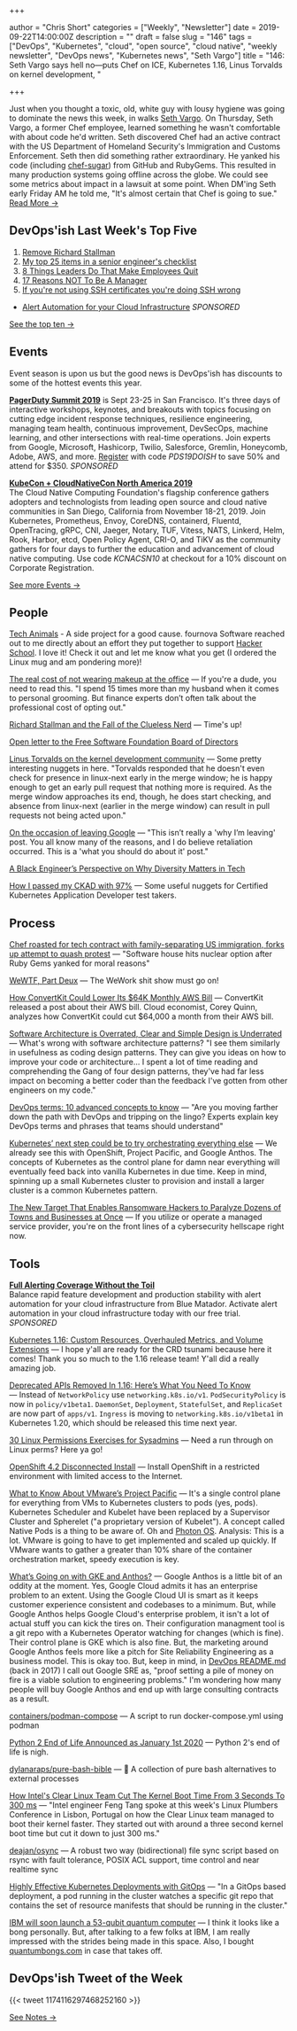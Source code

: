 +++

author = "Chris Short"
categories = ["Weekly", "Newsletter"]
date = 2019-09-22T14:00:00Z
description = ""
draft = false
slug = "146"
tags = ["DevOps", "Kubernetes", "cloud", "open source", "cloud native", "weekly newsletter", "DevOps news", "Kubernetes news", "Seth Vargo"]
title = "146: Seth Vargo says hell no—puts Chef on ICE, Kubernetes 1.16, Linus Torvalds on kernel development, "

+++

Just when you thought a toxic, old, white guy with lousy hygiene was going to dominate the news this week, in walks [Seth Vargo](https://twitter.com/sethvargo). On Thursday, Seth Vargo, a former Chef employee, learned something he wasn't comfortable with about code he'd written. Seth discovered Chef had an active contract with the US Department of Homeland Security's Immigration and Customs Enforcement. Seth then did something rather extraordinary. He yanked his code (including [chef-sugar](https://github.com/sethvargo/chef-sugar)) from GitHub and RubyGems. This resulted in many production systems going offline across the globe. We could see some metrics about impact in a lawsuit at some point. When DM'ing Seth early Friday AM he told me, "It's almost certain that Chef is going to sue." [Read More →](https://chrisshort.net/seth-vargo-says-hell-noputs-chef-on-ice/)

## DevOps'ish Last Week's Top Five

1. [Remove Richard Stallman](https://medium.com/@selamie/remove-richard-stallman-fec6ec210794)
1. [My top 25 items in a senior engineer's checklist](https://medium.com/@littleblah/my-top-25-items-in-a-senior-engineers-checklist-c8e9f9f6e3c2)
1. [8 Things Leaders Do That Make Employees Quit](https://hbr.org/2019/09/8-things-leaders-do-that-make-employees-quit)
1. [17 Reasons NOT To Be A Manager](https://charity.wtf/2019/09/08/reasons-not-to-be-a-manager/)
1. [If you're not using SSH certificates you're doing SSH wrong](https://smallstep.com/blog/use-ssh-certificates/)

* [Alert Automation for your Cloud Infrastructure](https://www.bluematador.com/devopsish) *SPONSORED*

[See the top ten →](https://devopsish.com/146/notes/)

## Events

Event season is upon us but the good news is DevOps'ish has discounts to some of the hottest events this year.

[**PagerDuty Summit 2019**](https://summit.pagerduty.com/) is Sept 23-25 in San Francisco. It's three days of interactive workshops, keynotes, and breakouts with topics focusing on cutting edge incident response techniques, resilience engineering, managing team health, continuous improvement, DevSecOps, machine learning, and other intersections with real-time operations. Join experts from Google, Microsoft, Hashicorp, Twilio, Salesforce, Gremlin, Honeycomb, Adobe, AWS, and more. [Register](https://summit.pagerduty.com/summit2019/register?c_280637=PDS19OT) with code *PDS19DOISH* to save 50% and attend for $350. *SPONSORED*

[**KubeCon + CloudNativeCon North America 2019**](https://cshort.co/kcna19)  
The Cloud Native Computing Foundation's flagship conference gathers adopters and technologists from leading open source and cloud native communities in San Diego, California from November 18-21, 2019. Join Kubernetes, Prometheus, Envoy, CoreDNS, containerd, Fluentd, OpenTracing, gRPC, CNI, Jaeger, Notary, TUF, Vitess, NATS, Linkerd, Helm, Rook, Harbor, etcd, Open Policy Agent, CRI-O, and TiKV as the community gathers for four days to further the education and advancement of cloud native computing. Use code *KCNACSN10* at checkout for a 10% discount on Corporate Registration.

[See more Events →](https://devopsish.com/146/events/)

## People

[Tech Animals](http://www.git-tower.com/blog/tech-animals) - A side project for a good cause. fournova Software reached out to me directly about an effort they put together to support [Hacker School](https://www.betterplace.org/en/projects/58054-hacker-school-inspire-young-people-for-coding-and-integrate-refugees). I love it! Check it out and let me know what you get (I ordered the Linux mug and am pondering more)!

[The real cost of not wearing makeup at the office](https://www.fastcompany.com/90400807/the-real-cost-of-not-wearing-makeup-at-the-office) — If you're a dude, you need to read this. "I spend 15 times more than my husband when it comes to personal grooming. But finance experts don’t often talk about the professional cost of opting out."

[Richard Stallman and the Fall of the Clueless Nerd](https://www.wired.com/story/richard-stallman-and-the-fall-of-the-clueless-nerd/) — Time's up!

[Open letter to the Free Software Foundation Board of Directors](https://www.redhat.com/en/blog/open-letter-free-software-foundation-board-directors)

[Linus Torvalds on the kernel development community](https://lwn.net/SubscriberLink/799219/cfc5362a1bf6bc5a/) — Some pretty interesting nuggets in here. "Torvalds responded that he doesn't even check for presence in linux-next early in the merge window; he is happy enough to get an early pull request that nothing more is required. As the merge window approaches its end, though, he does start checking, and absence from linux-next (earlier in the merge window) can result in pull requests not being acted upon."

[On the occasion of leaving Google](https://medium.com/@Irenes/on-the-occasion-of-leaving-google-b8c7029c8d8b) — "This isn’t really a 'why I’m leaving' post. You all know many of the reasons, and I do believe retaliation occurred. This is a 'what you should do about it' post."

[A Black Engineer’s Perspective on Why Diversity Matters in Tech](https://peopleofcolorintech.com/interview/a-black-engineers-perspective-on-why-diversity-matters-in-tech/)

[How I passed my CKAD with 97%](https://medium.com/@kgamanji/how-i-passed-my-ckad-with-97-6b54dcffa72f) — Some useful nuggets for Certified Kubernetes Application Developer test takers.

## Process

[Chef roasted for tech contract with family-separating US immigration, forks up attempt to quash protest](https://www.theregister.co.uk/2019/09/20/chef_roasted_for_ice_dealings/) — "Software house hits nuclear option after Ruby Gems yanked for moral reasons"

[WeWTF, Part Deux](https://www.profgalloway.com/wewtf-part-deux) — The WeWork shit show must go on!

[How ConvertKit Could Lower Its $64K Monthly AWS Bill](https://www.lastweekinaws.com/blog/how-convertkit-could-lower-its-64k-monthly-aws-bill/) — ConvertKit released a post about their AWS bill. Cloud economist, Corey Quinn, analyzes how ConvertKit could cut $64,000 a month from their AWS bill.

[Software Architecture is Overrated, Clear and Simple Design is Underrated](https://blog.pragmaticengineer.com/software-architecture-is-overrated/) — What's wrong with software architecture patterns? "I see them similarly in usefulness as coding design patterns. They can give you ideas on how to improve your code or architecture... I spent a lot of time reading and comprehending the Gang of four design patterns, they've had far less impact on becoming a better coder than the feedback I've gotten from other engineers on my code."

[DevOps terms: 10 advanced concepts to know](https://enterprisersproject.com/article/2019/9/devops-terms-10-advanced) — "Are you moving farther down the path with DevOps and tripping on the lingo? Experts explain key DevOps terms and phrases that teams should understand"

[Kubernetes’ next step could be to try orchestrating everything else](https://www.zdnet.com/article/kubernetes-next-step-could-be-to-try-orchestrating-everything-else/) — We already see this with OpenShift, Project Pacific, and Google Anthos. The concepts of Kubernetes as the control plane for damn near everything will eventually feed back into vanilla Kubernetes in due time. Keep in mind, spinning up a small Kubernetes cluster to provision and install a larger cluster is a common Kubernetes pattern.

[The New Target That Enables Ransomware Hackers to Paralyze Dozens of Towns and Businesses at Once](https://www.propublica.org/article/the-new-target-that-enables-ransomware-hackers-to-paralyze-dozens-of-towns-and-businesses-at-once) — If you utilize or operate a managed service provider, you're on the front lines of a cybersecurity hellscape right now.

## Tools

[**Full Alerting Coverage Without the Toil**](https://www.bluematador.com/devopsish)  
Balance rapid feature development and production stability with alert automation for your cloud infrastructure from Blue Matador. Activate alert automation in your cloud infrastructure today with our free trial. *SPONSORED*

[Kubernetes 1.16: Custom Resources, Overhauled Metrics, and Volume Extensions](https://kubernetes.io/blog/2019/09/18/kubernetes-1-16-release-announcement/) — I hope y'all are ready for the CRD tsunami because here it comes! Thank you so much to the 1.16 release team! Y'all did a really amazing job.

[Deprecated APIs Removed In 1.16: Here’s What You Need To Know](https://kubernetes.io/blog/2019/07/18/api-deprecations-in-1-16/) — Instead of `NetworkPolicy` use `networking.k8s.io/v1`. `PodSecurityPolicy` is now in `policy/v1beta1`. `DaemonSet`, `Deployment`, `StatefulSet`, and `ReplicaSet` are now part of `apps/v1`. `Ingress` is moving to `networking.k8s.io/v1beta1` in Kubernetes 1.20, which should be released this time next year.

[30 Linux Permissions Exercises for Sysadmins](https://devconnected.com/30-linux-permissions-exercises-for-sysadmins/) — Need a run through on Linux perms? Here ya go!

[OpenShift 4.2 Disconnected Install](https://blog.openshift.com/openshift-4-2-disconnected-install/) — Install OpenShift in a restricted environment with limited access to the Internet.

[What to Know About VMware’s Project Pacific](https://thenewstack.io/5-things-to-know-about-vmwares-project-pacific/) — It's a single control plane for everything from VMs to Kubernetes clusters to pods (yes, pods). Kubernetes Scheduler and Kubelet have been replaced by a Supervisor Cluster and Spherelet ("a proprietary version of Kubelet"). A concept called Native Pods is a thing to be aware of. Oh and [Photon OS](https://vmware.github.io/photon/). Analysis: This is a lot. VMware is going to have to get implemented and scaled up quickly. If VMware wants to gather a greater than 10% share of the container orchestration market, speedy execution is key.

[What’s Going on with GKE and Anthos?](https://bravenewgeek.com/whats-going-on-with-gke-and-anthos/) — Google Anthos is a little bit of an oddity at the moment. Yes, Google Cloud admits it has an enterprise problem to an extent. Using the Google Cloud UI is smart as it keeps customer experience consistent and codebases to a minimum. But, while Google Anthos helps Google Cloud's enterprise problem, it isn't a lot of actual stuff you can kick the tires on. Their configuration managment tool is a git repo with a Kubernetes Operator watching for changes (which is fine). Their control plane is GKE which is also fine. But, the marketing around Google Anthos feels more like a pitch for Site Reliability Engineering as a business model. This is okay too. But, keep in mind, in [DevOps README.md](https://github.com/chris-short/DevOps-README.md) (back in 2017) I call out Google SRE as, "proof setting a pile of money on fire is a viable solution to engineering problems." I'm wondering how many people will buy Google Anthos and end up with large consulting contracts as a result.

[containers/podman-compose](https://github.com/containers/podman-compose) — A script to run docker-compose.yml using podman

[Python 2 End of Life Announced as January 1st 2020](https://www.infoq.com/news/2019/09/python-2-end-of-life-approaching/) — Python 2's end of life is nigh.

[dylanaraps/pure-bash-bible](https://github.com/dylanaraps/pure-bash-bible) — 📖 A collection of pure bash alternatives to external processes

[How Intel's Clear Linux Team Cut The Kernel Boot Time From 3 Seconds To 300 ms](https://www.phoronix.com/scan.php?page=news_item&px=Clear-Linux-Kernel-3s-to-300ms) — "Intel engineer Feng Tang spoke at this week's Linux Plumbers Conference in Lisbon, Portugal on how the Clear Linux team managed to boot their kernel faster. They started out with around a three second kernel boot time but cut it down to just 300 ms."

[deajan/osync](https://github.com/deajan/osync) — A robust two way (bidirectional) file sync script based on rsync with fault tolerance, POSIX ACL support, time control and near realtime sync

[Highly Effective Kubernetes Deployments with GitOps](https://medium.com/@timfpark/highly-effective-kubernetes-deployments-with-gitops-c7a0354f1446) — "In a GitOps based deployment, a pod running in the cluster watches a specific git repo that contains the set of resource manifests that should be running in the cluster."

[IBM will soon launch a 53-qubit quantum computer](https://techcrunch.com/2019/09/18/ibm-will-soon-launch-a-53-qubit-quantum-computer/) — I think it looks like a bong personally. But, after talking to a few folks at IBM, I am really impressed with the strides being made in this space. Also, I bought [quantumbongs.com](http://quantumbongs.com/) in case that takes off.

## DevOps'ish Tweet of the Week

{{< tweet 1174116297468252160 >}}

[See Notes →](https://devopsish.com/146/notes/)
